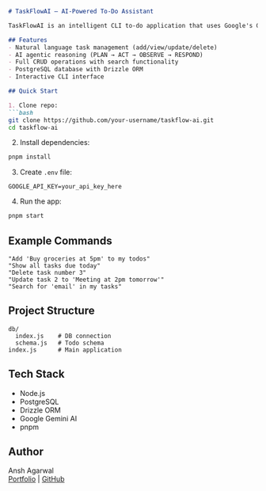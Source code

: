 
```markdown
# TaskFlowAI – AI-Powered To-Do Assistant

TaskFlowAI is an intelligent CLI to-do application that uses Google's Gemini AI and PostgreSQL to manage tasks through natural language commands.

## Features
- Natural language task management (add/view/update/delete)
- AI agentic reasoning (PLAN → ACT → OBSERVE → RESPOND)
- Full CRUD operations with search functionality
- PostgreSQL database with Drizzle ORM
- Interactive CLI interface

## Quick Start

1. Clone repo:
```bash
git clone https://github.com/your-username/taskflow-ai.git
cd taskflow-ai
```

2. Install dependencies:
```bash
pnpm install
```

3. Create `.env` file:
```
GOOGLE_API_KEY=your_api_key_here
```

4. Run the app:
```bash
pnpm start
```

## Example Commands
```
"Add 'Buy groceries at 5pm' to my todos"
"Show all tasks due today"
"Delete task number 3"
"Update task 2 to 'Meeting at 2pm tomorrow'"
"Search for 'email' in my tasks"
```

## Project Structure
```
db/
  index.js    # DB connection
  schema.js   # Todo schema
index.js      # Main application
```

## Tech Stack
- Node.js
- PostgreSQL
- Drizzle ORM
- Google Gemini AI
- pnpm

## Author
Ansh Agarwal  
[Portfolio](https://my-portfolio-rosy-five.vercel.app/) | 
[GitHub](https://github.com/Ansh642)

